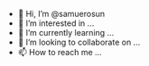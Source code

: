 
- 👋 Hi, I’m @samuerosun
- 👀 I’m interested in ...
- 🌱 I’m currently learning ...
- 💞️ I’m looking to collaborate on ...
- 📫 How to reach me ...

<!---
samuerosun/samuerosun is a ✨ special ✨ repository because its `README.md` (this file) appears on your GitHub profile.
You can click the Preview link to take a look at your changes.
--->


